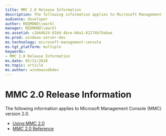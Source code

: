 ```yaml
---
title: MMC 2.0 Release Information
description: The following information applies to Microsoft Management Console (MMC) version 2.0.
audience: developer
author: REDMOND\\markl
manager: REDMOND\\markl
ms.assetid: c1b64b24-816d-4bce-b0a1-82274bf9abae
ms.prod: windows-server-dev
ms.technology: microsoft-management-console
ms.tgt_platform: multiple
keywords:
- MMC 2.0 Release Information
ms.date: 05/31/2018
ms.topic: article
ms.author: windowssdkdev
---
```


# MMC 2.0 Release Information

The following information applies to Microsoft Management Console (MMC) version 2.0.

-   [Using MMC 2.0](using-mmc-2-0.md)
-   [MMC 2.0 Reference](mmc-2-0-reference.md)

 

 




